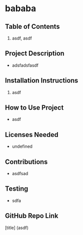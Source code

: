 
# bababa
## Table of Contents 
1. asdf, asdf
## Project Description 
- adsfadsfasdf
## Installation Instructions 
1. asdf
## How to Use Project 
- asdf
## Licenses Needed 
- undefined
## Contributions 
- asdfsad
## Testing 
 - sdfa
## GitHub Repo Link 
[title] (asdf)

